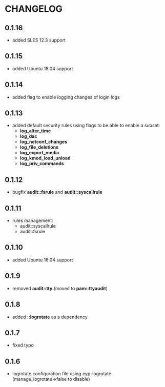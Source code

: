 # CHANGELOG

## 0.1.16

* added SLES 12.3 support

## 0.1.15

* added Ubuntu 18.04 support

## 0.1.14

* added flag to enable logging changes of login logs

## 0.1.13

* added default security rules using flags to be able to enable a subset:
  * **log_alter_time**
  * **log_dac**
  * **log_netconf_changes**
  * **log_file_deletions**
  * **log_export_media**
  * **log_kmod_load_unload**
  * **log_priv_commands**

## 0.1.12

* bugfix **audit::fsrule** and **audit::syscallrule**

## 0.1.11

* rules management:
  * audit::syscallrule
  * audit::fsrule

## 0.1.10

* added Ubuntu 16.04 support

## 0.1.9

* removed **audit::tty** (moved to **pam::ttyaudit**)

## 0.1.8

* added **::logrotate** as a dependency

## 0.1.7

* fixed typo

## 0.1.6

* logrotate configuration file using eyp-logrotate (manage_logrotate=>false to disable)
